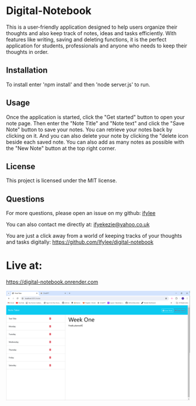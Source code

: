 # Digital-Notebook


This is a user-friendly application designed to help users organize their thoughts and also keep track of notes, ideas and tasks efficiently. With features like writing, saving and deleting functions, it is the perfect application for students, professionals and anyone who needs to keep their thoughts in order.

## Installation
To install enter 'npm install'  and then  'node server.js' to run.

## Usage
Once the application is started, click the "Get started" button to open your note page. Then enter the "Note Title" and "Note text" and click the "Save Note" button to save your notes. You can retrieve your notes back by clicking on it. And you can also delete your note by clicking the "delete icon beside each saved note. You can also add as many notes as possible with the "New Note" button at the top right corner.

## License
This project is licensed under the MIT license.

## Questions
For more questions, please open an issue on my github: [ifylee](https://github.com/ifylee)

You can also contact me directly at:  [ifyekezie@yahoo.co.uk](mailto:ifyekezie@yahoo.co.uk)



You are just a click away from a world of keeping tracks of your thoughts and tasks digitally:
https://github.com/Ifylee/digital-notebook

# Live at: 
https://digital-notebook.onrender.com

![A screenshot of my generated digital notebook page](image-1.png)






